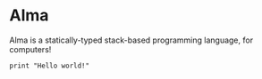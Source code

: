 Alma
====

Alma is a statically-typed stack-based programming language, for computers!

```
print "Hello world!"
```
